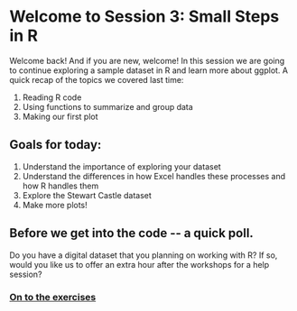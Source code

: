 # Welcome to Session 3: Small Steps in R

Welcome back! And if you are new, welcome! In this session we are going to continue exploring a sample dataset in R and learn more about ggplot.
A quick recap of the topics we covered last time:

1. Reading R code
2. Using functions to summarize and group data
3. Making our first plot

## Goals for today:

1. Understand the importance of exploring your dataset 
2. Understand the differences in how Excel handles these processes and how R handles them
3. Explore the Stewart Castle dataset
4. Make more plots!

## Before we get into the code -- a quick poll.
Do you have a digital dataset that you planning on working with R?
If so, would you like us to offer an extra hour after the workshops for a help session?

### [On to the exercises](https://github.com/DAACS-Research-Consortium/DAACS-Open-Academy/blob/main/FSS2021/Workshop3/Part_I.md)
